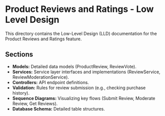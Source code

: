 # Product Reviews and Ratings - Low Level Design

This directory contains the Low-Level Design (LLD) documentation for the Product Reviews and Ratings feature.

## Sections
- **Models:** Detailed data models (ProductReview, ReviewVote).
- **Services:** Service layer interfaces and implementations (ReviewService, ReviewModerationService).
- **Controllers:** API endpoint definitions.
- **Validation:** Rules for review submission (e.g., checking purchase history).
- **Sequence Diagrams:** Visualizing key flows (Submit Review, Moderate Review, Get Reviews).
- **Database Schema:** Detailed table structures.

